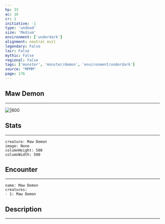 ```yaml
---
hp: 33
ac: 10
cr: 1
initiative: -1
type: 'undead'    
size: 'Medium'
environment: ['underdark']
alignment: neutral evil
legendary: False
lair: False
mythic: False
regional: False
tags: ['monster', 'monster/demon', 'environment/underdark']
source: "MPMM"
page: 176
---
```


## Maw Demon
---

![|600](D:/Program%20Files/5e.tools/img/bestiary/MPMM/Maw%20Demon.webp)

## Stats
---

```statblock
creature: Maw Demon
image: None
columnHeight: 500
columnWidth: 500
```

## Encounter
---

```encounter-table
name: Maw Demon
creatures:
- 1: Maw Demon
```

## Description
---




